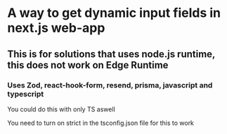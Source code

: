 # A way to get dynamic input fields in next.js web-app

## This is for solutions that uses node.js runtime, this does not work on Edge Runtime

### Uses Zod, react-hook-form, resend, prisma, javascript and typescript
You could do this with only TS aswell

You need to turn on strict in the tsconfig.json file for this to work